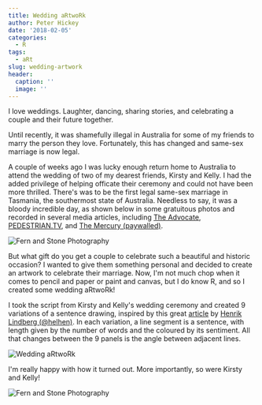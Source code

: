 ```yaml
---
title: Wedding aRtwoRk
author: Peter Hickey
date: '2018-02-05'
categories:
  - R
tags:
  - aRt
slug: wedding-artwork
header:
  caption: ''
  image: ''
---
```


I love weddings. Laughter, dancing, sharing stories, and celebrating a couple 
and their future together. 

Until recently, it was shamefully illegal in Australia for some of my friends 
to marry the person they love. Fortunately, this has changed and same-sex 
marriage is now legal.

A couple of weeks ago I was lucky enough return home to Australia to attend the 
wedding of two of my dearest friends, Kirsty and Kelly. I had the added 
privilege of helping officate their ceremony and could not have been more 
thrilled. There's was to be the first legal same-sex marriage in Tasmania, the 
southermost state of Australia. Needless to say, it was a bloody incredible 
day, as shown below in some gratuitous photos and recorded in several media 
articles, including [The Advocate](http://www.theadvocate.com.au/story/5153850/the-historic-wedding-of-kelly-and-kirsty/), [PEDESTRIAN.TV](https://www.pedestrian.tv/dating/kirsty-and-kelly-albion/), and [The Mercury (paywalled)](http://www.themercury.com.au/lifestyle/kelly-mackenzie-and-kirsty-albion-say-wedding-in-tasmania-best-day-of-our-lives/news-story/baea7c3453679d478034bb151aaed78f).

![[Fern and Stone Photography](https://fernandstonephotography.pixieset.com/kirstyandkelly-1/)](https://images.pixieset.com/05992701/bfe33d946d5eb9657bbe2e8885252a61-xlarge.jpg)

But what gift do you get a couple to celebrate such a beautiful and historic 
occasion? I wanted to give them something personal and decided to create an 
artwork to celebrate their marriage. Now, I'm not much chop when it comes to 
pencil and paper or paint and canvas, but I do know R, and so I created some 
wedding aRtwoRk!

I took the script from Kirsty and Kelly's wedding ceremony and created 9 
variations of a sentence drawing, inspired by this great 
[article](https://htmlpreview.github.io/?https://github.com/halhen/viz-pub/blob/master/sentence-drawings/code.nb.html) 
by [Henrik Lindberg (@helhen)](https://github.com/halhen). In each variation, a 
line segment is a sentence, with length given by the number of words and the 
coloured by its sentiment. All that changes between the 9 panels is the angle 
between adjacent lines.

![Wedding aRtwoRk](/img/ceremony_sentence_plot.png)

I'm really happy with how it turned out. More importantly, so were Kirsty and 
Kelly!

![[Fern and Stone Photography](https://fernandstonephotography.pixieset.com/kirstyandkelly-1/)](https://images.pixieset.com/05992701/fa50381064e80c8279d90944c3d8b659-xlarge.jpg)
